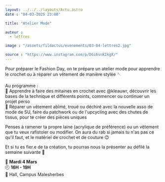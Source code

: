 ```yaml
---
layout: ../../../layouts/Actu.astro
date : "04-03-2025 23:00"

title: "Atelier Mode"

auteur :
  - lettres

image : "/assets/fildactus/evenements/03-04-lettres2.jpg"

source : "https://www.instagram.com/p/DGi6snKIkgX/"
---
```


Pour préparer le Fashion Day, on te prépare un atelier mode pour apprendre le crochet ou à réparer un vêtement de manière stylée 🪡

Au programme :  
🧶 Apprendre à faire des mitaines en crochet avec @kleauwr, découvrir les bases de la technique et différents points, commencer ou continuer un projet perso  
🧵 Réparer un vêtement abîmé, troué ou déchiré avec la nouvelle asso de mode de SU, faire du patchwork ou de l'upcycling avec des chutes de tissus, pour te créer des pièces uniques

Penses à ramener ta propre laine (acrylique de préférence) ou un vêtement que tu veux rafistoler ou modifier. On aura du rab si jamais tu n'as pas ce qu'il faut, et le matériel de crochet et de couture 😉

Et si tu es fier.e de ta création, tu pourras nous la présenter au défilé la semaine suivante 🧥

📆 __Mardi 4 Mars__  
🕘 __16H - 19H__  
📍 Hall, Campus Malesherbes
